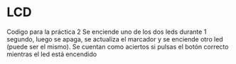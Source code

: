 # LCD

Codigo para la práctica 2
Se enciende uno de los dos leds durante 1 segundo, luego se apaga, se actualiza el marcador y se enciende otro led (puede ser el mismo).
Se cuentan como aciertos si pulsas el botón correcto mientras el led está encendido

